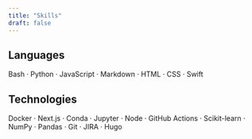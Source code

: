 ```yaml
---
title: "Skills"
draft: false
---
```

## Languages

Bash · Python · JavaScript · Markdown · HTML · CSS · Swift

## Technologies

Docker · Next.js · Conda · Jupyter · Node · GitHub Actions · Scikit-learn · NumPy · Pandas · Git · JIRA · Hugo